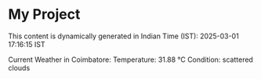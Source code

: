 # My Project

This content is dynamically generated in Indian Time (IST): 2025-03-01 17:16:15 IST


Current Weather in Coimbatore:
Temperature: 31.88 °C
Condition: scattered clouds
